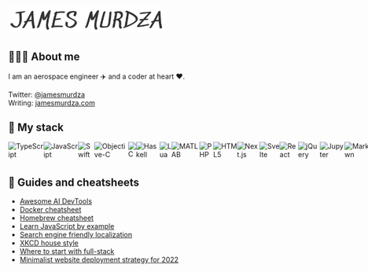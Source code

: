 # <img src="./jamesmurdza.png" alt="James Murdza" width="320" />

## 👨🏼‍💻 About me

I am an aerospace engineer ✈️ and a coder at heart ❤️.

Twitter: [@jamesmurdza](https://twitter.com/jamesmurdza)<br />
Writing: [jamesmurdza.com](https://jamesmurdza.com)

## 🥞 My stack

<div style="display: flex;">
  <!-- Programming Languages -->
  <img src="https://cdn.jsdelivr.net/gh/devicons/devicon/icons/typescript/typescript-original.svg" alt="TypeScript" style="height:40px;" />
  <img src="https://cdn.jsdelivr.net/gh/devicons/devicon/icons/javascript/javascript-original.svg" alt="JavaScript" style="height:40px;" />
  <img src="https://cdn.jsdelivr.net/gh/devicons/devicon/icons/swift/swift-original.svg" alt="Swift" style="height:40px;" />
  <img src="https://cdn.jsdelivr.net/gh/devicons/devicon/icons/objectivec/objectivec-plain.svg" alt="Objective-C" style="height:40px;" />
  <img src="https://cdn.jsdelivr.net/gh/devicons/devicon/icons/c/c-original.svg" alt="C" style="height:40px;" />
  <img src="https://cdn.jsdelivr.net/gh/devicons/devicon/icons/haskell/haskell-original.svg" alt="Haskell" style="height:40px;" />
  <img src="https://cdn.jsdelivr.net/gh/devicons/devicon/icons/lua/lua-original.svg" alt="Lua" style="height:40px;" />
  <img src="https://cdn.jsdelivr.net/gh/devicons/devicon/icons/matlab/matlab-original.svg" alt="MATLAB" style="height:40px;" />
  <img src="https://cdn.jsdelivr.net/gh/devicons/devicon/icons/php/php-original.svg" alt="PHP" style="height:40px;" />

  <!-- Frontend and Web Technologies -->
  <img src="https://cdn.jsdelivr.net/gh/devicons/devicon/icons/html5/html5-original.svg" alt="HTML5" style="height:40px;" />
  <img src="https://cdn.jsdelivr.net/gh/devicons/devicon/icons/nextjs/nextjs-original.svg" alt="Next.js" style="height:40px;" />
  <img src="https://cdn.jsdelivr.net/gh/devicons/devicon/icons/svelte/svelte-original.svg" alt="Svelte" style="height:40px;" />
  <img src="https://cdn.jsdelivr.net/gh/devicons/devicon/icons/react/react-original.svg" alt="React" style="height:40px;" />
  <img src="https://cdn.jsdelivr.net/gh/devicons/devicon/icons/jquery/jquery-original.svg" alt="jQuery" style="height:40px;" />
  <img src="https://cdn.jsdelivr.net/gh/devicons/devicon/icons/jupyter/jupyter-original.svg" alt="Jupyter" style="height:40px;" />
  <img src="https://cdn.jsdelivr.net/gh/devicons/devicon/icons/markdown/markdown-original.svg" alt="Markdown" style="height:40px;" />
  <img src="https://cdn.jsdelivr.net/gh/devicons/devicon/icons/webflow/webflow-original.svg" alt="Webflow" style="height:40px;" />
  <img src="https://cdn.jsdelivr.net/gh/devicons/devicon/icons/vscode/vscode-original.svg" alt="VSCode" style="height:40px;" />
  <img src="https://cdn.jsdelivr.net/gh/devicons/devicon/icons/xcode/xcode-original.svg" alt="Xcode" style="height:40px;" />

  <!-- Backend and Server-side Technologies -->
  <img src="https://cdn.jsdelivr.net/gh/devicons/devicon/icons/nodejs/nodejs-original.svg" alt="Node.js" style="height:40px;" />

  <!-- Database and Data-related Technologies -->
  <img src="https://cdn.jsdelivr.net/gh/devicons/devicon/icons/mongodb/mongodb-original.svg" alt="MongoDB" style="height:40px;" />
  <img src="https://cdn.jsdelivr.net/gh/devicons/devicon/icons/mysql/mysql-original.svg" alt="MySQL" style="height:40px;" />
  <img src="https://cdn.jsdelivr.net/gh/devicons/devicon/icons/postgresql/postgresql-original.svg" alt="PostgreSQL" style="height:40px;" />
  <img src="https://cdn.jsdelivr.net/gh/devicons/devicon/icons/numpy/numpy-original.svg" alt="NumPy" style="height:40px;" />
  <img src="https://cdn.jsdelivr.net/gh/devicons/devicon/icons/pandas/pandas-original.svg" alt="Pandas" style="height:40px;" />

  <!-- Tools and Utilities -->
  <img src="https://cdn.jsdelivr.net/gh/devicons/devicon/icons/bash/bash-original.svg" alt="Bash" style="height:40px;" />
  <img src="https://cdn.jsdelivr.net/gh/devicons/devicon/icons/docker/docker-original.svg" alt="Docker" style="height:40px;" />
  <img src="https://cdn.jsdelivr.net/gh/devicons/devicon/icons/eslint/eslint-original.svg" alt="ESLint" style="height:40px;" />
  <img src="https://cdn.jsdelivr.net/gh/devicons/devicon/icons/selenium/selenium-original.svg" alt="Selenium" style="height:40px;" />
  <img src="https://cdn.jsdelivr.net/gh/devicons/devicon/icons/git/git-original.svg" alt="Git" style="height:40px;" />
  <img src="https://cdn.jsdelivr.net/gh/devicons/devicon/icons/ifttt/ifttt-original.svg" alt="IFTTT" style="height:40px;" />
  <img src="https://cdn.jsdelivr.net/gh/devicons/devicon/icons/graphql/graphql-plain.svg" alt="GraphQL" style="height:40px;" />
</div>

## 📓 Guides and cheatsheets

- [Awesome AI DevTools](https://github.com/jamesmurdza/awesome-ai-devtools)
- [Docker cheatsheet](https://gist.github.com/jamesmurdza/d7dced2298caa670d6fbaff871200eca)
- [Homebrew cheatsheet](https://gist.github.com/jamesmurdza/6e5f86bae7d3b3db4201a52045a5e477)
- [Learn JavaScript by example](https://github.com/jamesmurdza/learn-javascript)
- [Search engine friendly localization](https://gist.github.com/jamesmurdza/60f35abea0be215655ce5dcd1f6b6acf)
- [XKCD house style](https://gist.github.com/jamesmurdza/358ea01f07df3eddeddd7aa64a82e1dd)
- [Where to start with full-stack](https://gist.github.com/jamesmurdza/25213ecfd479f2c5e9c9a4f92aa3df83)
- [Minimalist website deployment strategy for 2022](https://gist.github.com/jamesmurdza/2992ca7c300e105185e0d4f404535799)
